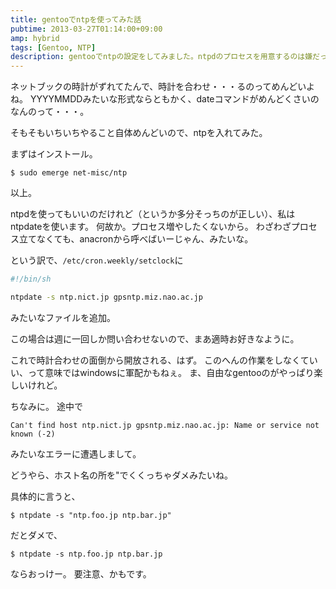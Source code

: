 ```yaml
---
title: gentooでntpを使ってみた話
pubtime: 2013-03-27T01:14:00+09:00
amp: hybrid
tags: [Gentoo, NTP]
description: gentooでntpの設定をしてみました。ntpdのプロセスを用意するのは嫌だったので、cronから定期的にntpdateを呼び出す形式にしています。
---
```


ネットブックの時計がずれてたんで、時計を合わせ・・・るのってめんどいよね。
YYYYMMDDみたいな形式ならともかく、dateコマンドがめんどくさいのなんのって・・・。

そもそもいちいちやること自体めんどいので、ntpを入れてみた。

まずはインストール。
``` shell
$ sudo emerge net-misc/ntp
```
以上。

ntpdを使ってもいいのだけれど（というか多分そっちのが正しい）、私はntpdateを使います。
何故か。プロセス増やしたくないから。
わざわざプロセス立てなくても、anacronから呼べばいーじゃん、みたいな。

という訳で、`/etc/cron.weekly/setclock`に
``` bash
#!/bin/sh

ntpdate -s ntp.nict.jp gpsntp.miz.nao.ac.jp
```
みたいなファイルを追加。

この場合は週に一回しか問い合わせないので、まあ適時お好きなように。

これで時計合わせの面倒から開放される、はず。
このへんの作業をしなくていい、って意味ではwindowsに軍配かもねぇ。
ま、自由なgentooのがやっぱり楽しいけれど。

ちなみに。
途中で
```
Can't find host ntp.nict.jp gpsntp.miz.nao.ac.jp: Name or service not known (-2)
```
みたいなエラーに遭遇しまして。

どうやら、ホスト名の所を"でくくっちゃダメみたいね。

具体的に言うと、
``` shell
$ ntpdate -s "ntp.foo.jp ntp.bar.jp"
```
だとダメで、
``` shell
$ ntpdate -s ntp.foo.jp ntp.bar.jp
```
ならおっけー。
要注意、かもです。
